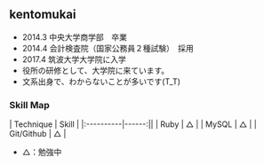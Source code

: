 ## kentomukai

* 2014.3 中央大学商学部　卒業
* 2014.4 会計検査院（国家公務員２種試験）　採用
* 2017.4 筑波大学大学院に入学
* 役所の研修として、大学院に来ています。
* 文系出身で、わからないことが多いです(T_T)


### Skill Map
| Technique | Skill |
|:----------|------:||
| Ruby | △  |
| MySQL | △  |
| Git/Github | △  |

* △：勉強中
